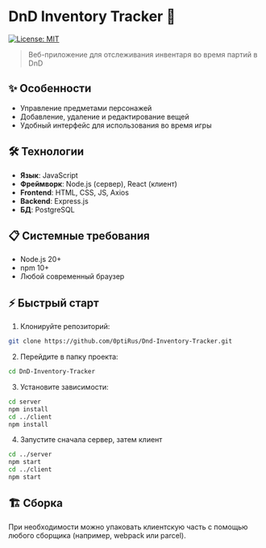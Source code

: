 # DnD Inventory Tracker 🎒
[![License: MIT](https://img.shields.io/badge/License-MIT-yellow.svg)](https://opensource.org/licenses/MIT)
> Веб-приложение для отслеживания инвентаря во время партий в DnD  

## ✨ Особенности
- Управление предметами персонажей  
- Добавление, удаление и редактирование вещей  
- Удобный интерфейс для использования во время игры  

## 🛠 Технологии
- **Язык**: JavaScript  
- **Фреймворк**: Node.js (сервер), React (клиент)  
- **Frontend**: HTML, CSS, JS, Axios
- **Backend**: Express.js
- **БД**: PostgreSQL

## 📋 Системные требования
- Node.js 20+  
- npm 10+  
- Любой современный браузер  

## ⚡️ Быстрый старт
1. Клонируйте репозиторий:
```bash
git clone https://github.com/0ptiRus/Dnd-Inventory-Tracker.git
```
2. Перейдите в папку проекта:
```bash
cd DnD-Inventory-Tracker
```
3. Установите зависимости:
```bash
cd server
npm install
cd ../client
npm install
```
4. Запустите сначала сервер, затем клиент
```bash
cd ../server
npm start
cd ../client
npm start
```


## 🏗 Сборка

При необходимости можно упаковать клиентскую часть с помощью любого сборщика (например, webpack или parcel).
